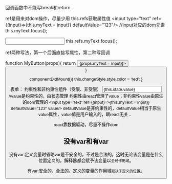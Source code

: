 回调函数中不能写break和return

ref是用来对dom操作，尽量少用
this.refs获取属性值
<input type="text" ref={(input)=>{this.myText = input}} defaultValue="123"/>  //input对应的dom元素
this.myText.focus();

<input type="text" ref="myText" />
this.refs.myText.focus();

ref两种写法，第一个后面直接写属性，第二种写回调

<Mybutton scope={this} />
function MyButton(props){
    return <button ref={(input)=>{props.myText = input}}><button/>
}


componentDidMount(){
    <!--this 当前对应的组件-->
    this.changeStyle.style.color = 'red';
}


表单：
约束性和非约束性组件（受限、非受限）
<input type="text" value={this.state.value} />  //value是约束性的，由状态管理
约束性由react管理了value；非约束性value由原生的dom管理的
<input type="text" ref={(input)=>{this.myText = input}} defaultValue="123" value/> 
defaultValue是非约束性的，defaultValue相当于原生value属性，value值是用户输入的，跟react无关 、

react靠数据驱动，尽量不操作dom

## 没有var和有var

没有var:定义变量时省略var是不安全的，不过是合法的。这时无论该变量是在什么位置定义的，解释器都会赋予该变量以`全局作用域`。

有var:安全的，合法的。定义的变量的作用域`取决于定义的位置`。

